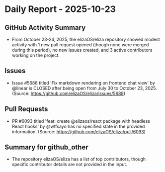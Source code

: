# Daily Report - 2025-10-23

## GitHub Activity Summary
- From October 23-24, 2025, the elizaOS/eliza repository showed modest activity with 1 new pull request opened (though none were merged during this period), no new issues created, and 3 active contributors working on the project.

## Issues
- Issue #5688 titled 'Fix markdown rendering on frontend chat view' by @linear is CLOSED after being open from July 30 to October 23, 2025. (Source: https://github.com/elizaOS/eliza/issues/5688)

## Pull Requests
- PR #6093 titled 'feat: create @elizaos/react package with headless React hooks' by @wtfsayo has no specified state in the provided information. (Source: https://github.com/elizaOS/eliza/pull/6093)

## Summary for github_other
- The repository elizaOS/eliza has a list of top contributors, though specific contributor details are not provided in the input.